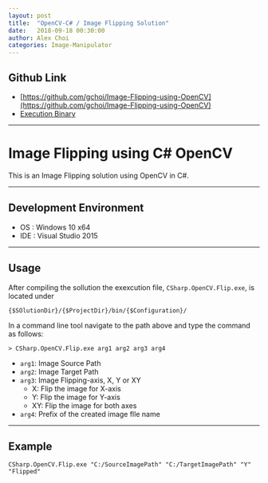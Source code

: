 ```yaml
---
layout: post
title:  "OpenCV-C# / Image Flipping Solution"
date:   2018-09-18 00:30:00
author: Alex Choi
categories: Image-Manipulator
---
```


## Github Link
* [https://github.com/gchoi/Image-Flipping-using-OpenCV](https://github.com/gchoi/Image-Flipping-using-OpenCV)
* [Execution Binary](https://github.com/gchoi/Image-Flipping-using-OpenCV/blob/master/Exceution.zip)

---
# Image Flipping using C# OpenCV
This is an Image Flipping solution using OpenCV in C#.

---
## Development Environment
* OS : Windows 10 x64
* IDE : Visual Studio 2015

---
## Usage
After compiling the sollution the exexcution file, `CSharp.OpenCV.Flip.exe`, is located under

`{$SOlutionDir}/{$ProjectDir}/bin/{$Configuration}/`

In a command line tool navigate to the path above and type the command as follows:

`> CSharp.OpenCV.Flip.exe arg1 arg2 arg3 arg4`

* `arg1`: Image Source Path
* `arg2`: Image Target Path
* `arg3`: Image Flipping-axis, X, Y or XY
  - X: Flip the image for X-axis
  - Y: Flip the image for Y-axis
  - XY: Flip the image for both axes
* `arg4`: Prefix of the created image flle name

---
## Example

`CSharp.OpenCV.Flip.exe "C:/SourceImagePath" "C:/TargetImagePath" "Y" "Flipped"`
